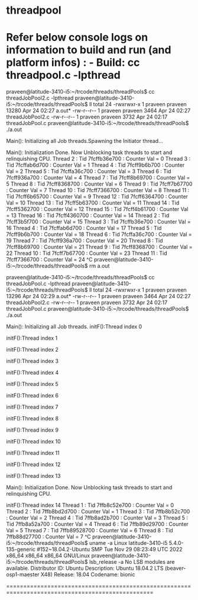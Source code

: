 # threadpool
Refer below console logs on information to build and run (and platform infos) : -
Build: cc threadpool.c -lpthread
=======================================================================================
praveen@latitude-3410-i5:~/trcode/threads/threadPools$ cc threadJobPool2.c -lpthread
praveen@latitude-3410-i5:~/trcode/threads/threadPools$ ll
total 24
-rwxrwxr-x 1 praveen praveen 13280 Apr 24 02:27 a.out*
-rw-r--r-- 1 praveen praveen  3464 Apr 24 02:27 threadJobPool2.c
-rw-r--r-- 1 praveen praveen  3732 Apr 24 02:17 threadJobPool.c
praveen@latitude-3410-i5:~/trcode/threads/threadPools$ ./a.out 

Main(): Initializing all Job threads.Spawning the Initiator thread...

Main(): Initialization Done.
Now Unblocking task threads to start and relinquishing CPU.
Thread 2 : Tid 7fcffb36e700 : Counter Val = 0
Thread 3 : Tid 7fcffab6d700 : Counter Val = 1
Thread 4 : Tid 7fcff9b6b700 : Counter Val = 2
Thread 5 : Tid 7fcffa36c700 : Counter Val = 3
Thread 6 : Tid 7fcff936a700 : Counter Val = 4
Thread 7 : Tid 7fcff8b69700 : Counter Val = 5
Thread 8 : Tid 7fcff8368700 : Counter Val = 6
Thread 9 : Tid 7fcff7b67700 : Counter Val = 7
Thread 10 : Tid 7fcff7366700 : Counter Val = 8
Thread 11 : Tid 7fcff6b65700 : Counter Val = 9
Thread 12 : Tid 7fcff6364700 : Counter Val = 10
Thread 13 : Tid 7fcff5b63700 : Counter Val = 11
Thread 14 : Tid 7fcff5362700 : Counter Val = 12
Thread 15 : Tid 7fcff4b61700 : Counter Val = 13
Thread 16 : Tid 7fcff4360700 : Counter Val = 14
Thread 2 : Tid 7fcff3b5f700 : Counter Val = 15
Thread 3 : Tid 7fcffb36e700 : Counter Val = 16
Thread 4 : Tid 7fcffab6d700 : Counter Val = 17
Thread 5 : Tid 7fcff9b6b700 : Counter Val = 18
Thread 6 : Tid 7fcffa36c700 : Counter Val = 19
Thread 7 : Tid 7fcff936a700 : Counter Val = 20
Thread 8 : Tid 7fcff8b69700 : Counter Val = 21
Thread 9 : Tid 7fcff8368700 : Counter Val = 22
Thread 10 : Tid 7fcff7b67700 : Counter Val = 23
Thread 11 : Tid 7fcff7366700 : Counter Val = 24
^C
praveen@latitude-3410-i5:~/trcode/threads/threadPools$ rm a.out

praveen@latitude-3410-i5:~/trcode/threads/threadPools$ cc threadJobPool.c -lpthread
praveen@latitude-3410-i5:~/trcode/threads/threadPools$ ll
total 24
-rwxrwxr-x 1 praveen praveen 13296 Apr 24 02:29 a.out*
-rw-r--r-- 1 praveen praveen  3464 Apr 24 02:27 threadJobPool2.c
-rw-r--r-- 1 praveen praveen  3732 Apr 24 02:17 threadJobPool.c
praveen@latitude-3410-i5:~/trcode/threads/threadPools$ ./a.out 

Main(): Initializing all Job threads.
initF():Thread index 0

initF():Thread index 1

initF():Thread index 2

initF():Thread index 3

initF():Thread index 4

initF():Thread index 5

initF():Thread index 6

initF():Thread index 7

initF():Thread index 8

initF():Thread index 9

initF():Thread index 10

initF():Thread index 11

initF():Thread index 12

initF():Thread index 13

Main(): Initialization Done.
Now Unblocking task threads to start and relinquishing CPU.

initF():Thread index 14
Thread 1 : Tid 7ffb8c52e700 : Counter Val = 0
Thread 2 : Tid 7ffb8bd2d700 : Counter Val = 1
Thread 3 : Tid 7ffb8b52c700 : Counter Val = 2
Thread 4 : Tid 7ffb8ad2b700 : Counter Val = 3
Thread 5 : Tid 7ffb8a52a700 : Counter Val = 4
Thread 6 : Tid 7ffb89d29700 : Counter Val = 5
Thread 7 : Tid 7ffb89528700 : Counter Val = 6
Thread 8 : Tid 7ffb88d27700 : Counter Val = 7
^C
praveen@latitude-3410-i5:~/trcode/threads/threadPools$ uname -a
Linux latitude-3410-i5 5.4.0-135-generic #152~18.04.2-Ubuntu SMP Tue Nov 29 08:23:49 UTC 2022 x86_64 x86_64 x86_64 GNU/Linux
praveen@latitude-3410-i5:~/trcode/threads/threadPools$ lsb_release -a
No LSB modules are available.
Distributor ID:	Ubuntu
Description:	Ubuntu 18.04.2 LTS (beaver-osp1-maester X48)
Release:	18.04
Codename:	bionic

=================================================================================================
